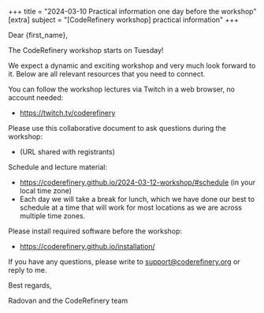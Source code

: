 +++
title = "2024-03-10 Practical information one day before the workshop"
[extra]
subject = "[CodeRefinery workshop] practical information"
+++

Dear {first_name},

The CodeRefinery workshop starts on Tuesday!

We expect a dynamic and exciting workshop and very much look forward to it.
Below are all relevant resources that you need to connect.

You can follow the workshop lectures via Twitch in a web browser, no account needed:
- https://twitch.tv/coderefinery

Please use this collaborative document to ask questions during the workshop:
- (URL shared with registrants)

Schedule and lecture material:
- https://coderefinery.github.io/2024-03-12-workshop/#schedule (in your local time zone)
- Each day we will take a break for lunch, which we have done our best to schedule at a time that will work for most locations as we are across multiple time zones.

Please install required software before the workshop:
- https://coderefinery.github.io/installation/

If you have any questions, please write to support@coderefinery.org or reply to me.

Best regards,

Radovan and the CodeRefinery team

